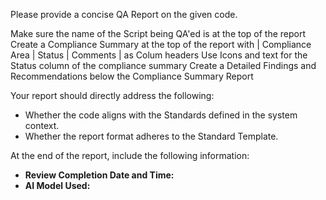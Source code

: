 Please provide a concise QA Report on the given code.

Make sure the name of the Script being QA'ed is at the top of the report
Create a Compliance Summary at the top of the report with | Compliance Area | Status | Comments | as Colum headers
Use Icons and text for the Status column of the compliance summary
Create a Detailed Findings and Recommendations below the Compliance Summary Report

Your report should directly address the following:
* Whether the code aligns with the Standards defined in the system context.
* Whether the report format adheres to the Standard Template.

At the end of the report, include the following information:
* **Review Completion Date and Time:**
* **AI Model Used:**
